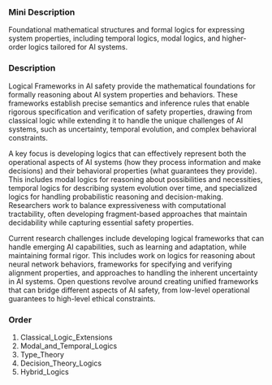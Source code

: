 ### Mini Description

Foundational mathematical structures and formal logics for expressing system properties, including temporal logics, modal logics, and higher-order logics tailored for AI systems.

### Description

Logical Frameworks in AI safety provide the mathematical foundations for formally reasoning about AI system properties and behaviors. These frameworks establish precise semantics and inference rules that enable rigorous specification and verification of safety properties, drawing from classical logic while extending it to handle the unique challenges of AI systems, such as uncertainty, temporal evolution, and complex behavioral constraints.

A key focus is developing logics that can effectively represent both the operational aspects of AI systems (how they process information and make decisions) and their behavioral properties (what guarantees they provide). This includes modal logics for reasoning about possibilities and necessities, temporal logics for describing system evolution over time, and specialized logics for handling probabilistic reasoning and decision-making. Researchers work to balance expressiveness with computational tractability, often developing fragment-based approaches that maintain decidability while capturing essential safety properties.

Current research challenges include developing logical frameworks that can handle emerging AI capabilities, such as learning and adaptation, while maintaining formal rigor. This includes work on logics for reasoning about neural network behaviors, frameworks for specifying and verifying alignment properties, and approaches to handling the inherent uncertainty in AI systems. Open questions revolve around creating unified frameworks that can bridge different aspects of AI safety, from low-level operational guarantees to high-level ethical constraints.

### Order

1. Classical_Logic_Extensions
2. Modal_and_Temporal_Logics
3. Type_Theory
4. Decision_Theory_Logics
5. Hybrid_Logics
